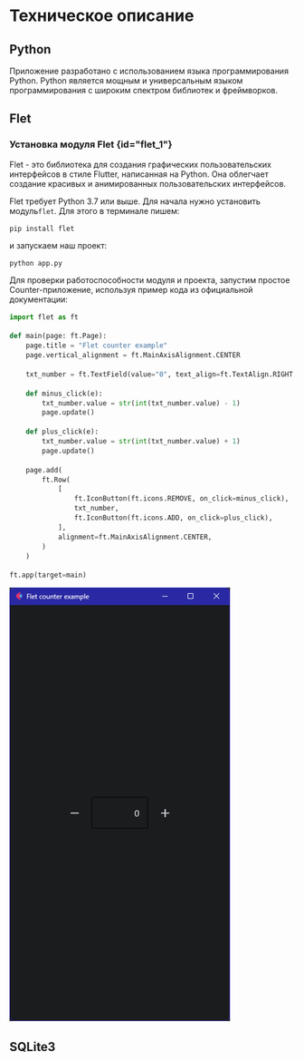 # Техническое описание

## Python
Приложение разработано с использованием языка программирования Python. Python является мощным и универсальным языком программирования с широким спектром библиотек и фреймворков.
## Flet

### Установка модуля Flet {id="flet_1"}
Flet - это библиотека для создания графических пользовательских интерфейсов в стиле Flutter, написанная на Python. Она облегчает создание красивых и анимированных пользовательских интерфейсов.

Flet требует Python 3.7 или выше. Для начала нужно установить модуль`flet`. Для этого в терминале пишем:

```
pip install flet
```
и запускаем наш проект:
```
python app.py
```
Для проверки работоспособности модуля и проекта, запустим простое Counter-приложение, используя пример кода из официальной документации:

```Python
import flet as ft

def main(page: ft.Page):
    page.title = "Flet counter example"
    page.vertical_alignment = ft.MainAxisAlignment.CENTER

    txt_number = ft.TextField(value="0", text_align=ft.TextAlign.RIGHT, width=100)

    def minus_click(e):
        txt_number.value = str(int(txt_number.value) - 1)
        page.update()

    def plus_click(e):
        txt_number.value = str(int(txt_number.value) + 1)
        page.update()

    page.add(
        ft.Row(
            [
                ft.IconButton(ft.icons.REMOVE, on_click=minus_click),
                txt_number,
                ft.IconButton(ft.icons.ADD, on_click=plus_click),
            ],
            alignment=ft.MainAxisAlignment.CENTER,
        )
    )

ft.app(target=main)
```

![Create new topic options](../../src/flet_test.png)



## SQLite3